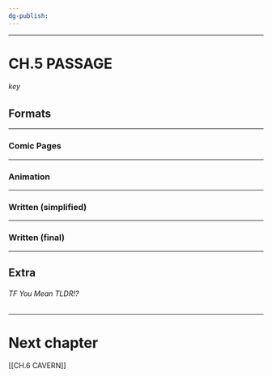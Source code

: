 ```yaml
---
dg-publish:
---
```


___
# CH.5 PASSAGE



###### key


## Formats
---
### Comic Pages



---
### Animation




---
### Written (simplified)



---
### Written (final)




---
## Extra

###### TF You Mean TLDR!?



---
# Next chapter
[[CH.6 CAVERN]]